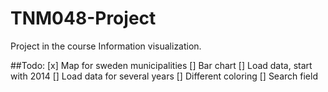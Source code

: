# TNM048-Project
Project in the course Information visualization.

##Todo:
 [x] Map for sweden municipalities
 [] Bar chart
 [] Load data, start with 2014
 [] Load data for several years
 [] Different coloring
 [] Search field

